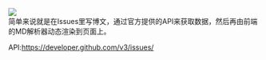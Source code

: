 
![](http://imglf0.nosdn.127.net/img/UUcvQWZBZk9URHhUNmthQzQxSXpDWlhMeitBckdwOVhzNEZtb05xSndtaXowOHpKNEJyREd3PT0.jpg?imageView&thumbnail=1680x0&quality=96&stripmeta=0&type=jpg)  
简单来说就是在Issues里写博文，通过官方提供的API来获取数据，然后再由前端的MD解析器动态渲染到页面上。  

API:https://developer.github.com/v3/issues/
    